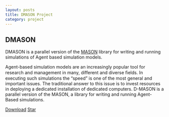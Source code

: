 ```yaml
---
layout: posts
title: DMASON Project
category: project
---
```

<!-- Place this tag in your head or just before your close body tag. -->
<script async defer src="https://buttons.github.io/buttons.js"></script>
## DMASON

DMASON is a parallel version of the [MASON](http://cs.gmu.edu/~eclab/projects/mason/) library for writing and running simulations of Agent based simulation models.

Agent-based simulation models are an increasingly popular tool for research and management in many, different and diverse ﬁelds. In executing such simulations the “speed” is one of the most general and important issues. The traditional answer to this issue is to invest resources in deploying a dedicated installation of dedicated computers. D-MASON is a parallel version of the MASON, a library for writing and running Agent-Based simulations. 


<!-- Place this tag where you want the button to render. -->
<a class="github-button" href="https://github.com/isislab-unisa/dmason/archive/master.zip" data-icon="octicon-cloud-download" data-size="large" aria-label="Download D-MASON on GitHub">Download</a> <a class="github-button" href="https://github.com/isislab-unisa/dmason" data-icon="octicon-star" data-size="large" data-show-count="true" aria-label="Star D-MASON on GitHub">Star</a>